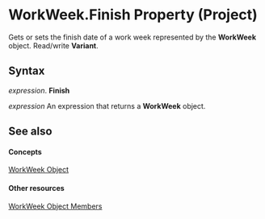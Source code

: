 
# WorkWeek.Finish Property (Project)

Gets or sets the finish date of a work week represented by the **WorkWeek** object. Read/write **Variant**.


## Syntax

 _expression_. **Finish**

 _expression_ An expression that returns a **WorkWeek** object.


## See also


#### Concepts


[WorkWeek Object](d2dc3a0a-a869-2675-5e1c-971157a9d499.md)
#### Other resources


[WorkWeek Object Members](05d0ffdd-dd3d-a2e6-210b-b62071345b17.md)